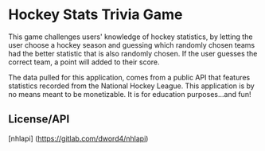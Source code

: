 # Hockey Stats Trivia Game

This game challenges users' knowledge of hockey statistics, by letting the user choose a hockey season and guessing which randomly chosen teams had the better statistic that is also randomly chosen. If the user guesses the correct team, a point will added to their score. 

The data pulled for this application, comes from a public API that features statistics recorded from the National Hockey League. This application is by no means meant to be monetizable. It is for education purposes...and fun!

## License/API
[nhlapi] (https://gitlab.com/dword4/nhlapi)
